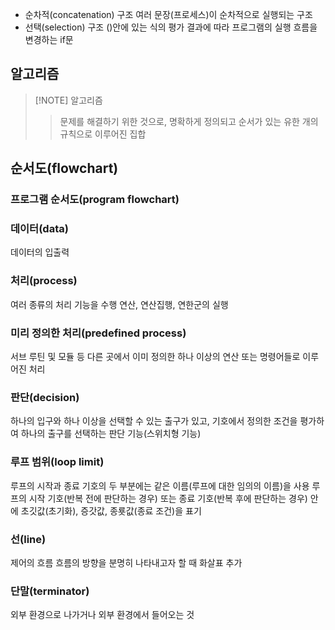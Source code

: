 - 순차적(concatenation) 구조
	여러 문장(프로세스)이 순차적으로 실행되는 구조
- 선택(selection) 구조
	()안에 있는 식의 평가 결과에 따라 프로그램의 실행 흐름을 변경하는 if문

## 알고리즘

> [!NOTE] 알고리즘
> > 문제를 해결하기 위한 것으로, 명확하게 정의되고 순서가 있는 유한 개의 규칙으로 이루어진 집합

## 순서도(flowchart)
### 프로그램 순서도(program flowchart)
### 데이터(data)
데이터의 입출력
### 처리(process)
여러 종류의 처리 기능을 수행
연산, 연산집행, 연한군의 실행
### 미리 정의한 처리(predefined process)
서브 루틴 및 모듈 등 다른 곳에서 이미 정의한 하나 이상의 연산 또는 명령어들로 이루어진 처리
### 판단(decision)
하나의 입구와 하나 이상을 선택할 수 있는 출구가 있고, 기호에서 정의한 조건을 평가하여 하나의 출구를 선택하는 판단 기능(스위치형 기능)
### 루프 범위(loop limit)
루프의 시작과 종료
기호의 두 부분에는 같은 이름(루프에 대한 임의의 이름)을 사용
루프의 시작 기호(반복 전에 판단하는 경우) 또는 종료 기호(반복 후에 판단하는 경우) 안에 초깃값(초기화), 증갓값, 종룟값(종료 조건)을 표기
### 선(line)
제어의 흐름
흐름의 방향을 분명히 나타내고자 할 때 화살표 추가
### 단말(terminator)
외부 환경으로 나가거나 외부 환경에서 들어오는 것
